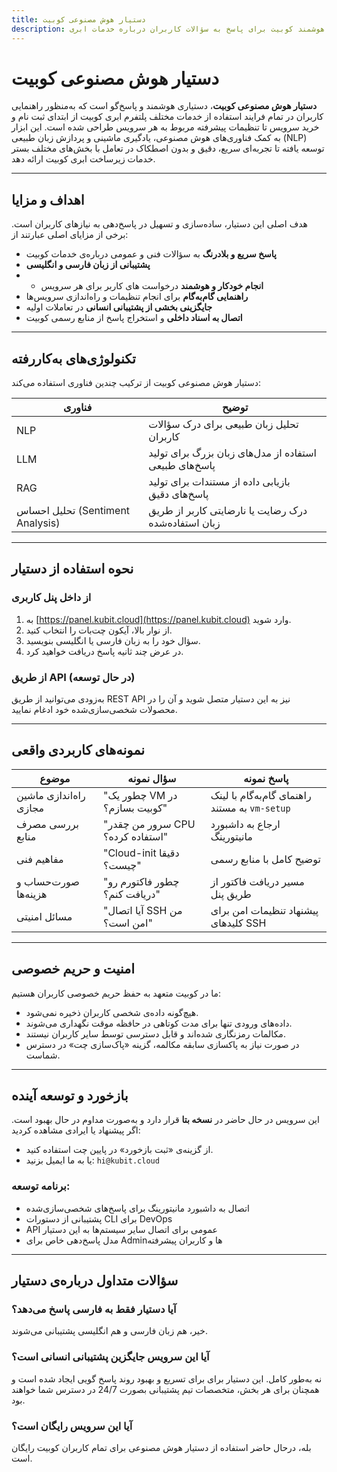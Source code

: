 ```yaml
---
title: دستیار هوش مصنوعی کوبیت
description: مستندات جامع سرویس دستیار هوشمند کوبیت برای پاسخ به سؤالات کاربران درباره خدمات ابری.
---
```


# دستیار هوش مصنوعی کوبیت

**دستیار هوش مصنوعی کوبیت**، دستیاری هوشمند و پاسخ‌گو است که به‌منظور راهنمایی کاربران در تمام فرایند استفاده از خدمات مختلف پلتفرم ابری کوبیت از ابتدای ثبت نام و خرید سرویس تا تنظیمات پیشرفته مربوط به هر سرویس طراحی شده است. این ابزار به کمک فناوری‌های هوش مصنوعی، یادگیری ماشینی و پردازش زبان طبیعی (NLP) توسعه یافته تا تجربه‌ای سریع، دقیق و بدون اصطکاک در تعامل با بخش‌های مختلف بستر خدمات زیرساخت ابری کوبیت ارائه دهد.

---

## اهداف و مزایا

هدف اصلی این دستیار، ساده‌سازی و تسهیل در پاسخ‌دهی به نیازهای کاربران است. برخی از مزایای اصلی عبارتند از:

- **پاسخ سریع و بلادرنگ** به سؤالات فنی و عمومی درباره‌ی خدمات کوبیت
- **پشتیبانی از زبان فارسی و انگلیسی**
- - **انجام خودکار و هوشمند** درخواست های کاربر برای هر سرویس
- **راهنمایی گام‌به‌گام** برای انجام تنظیمات و راه‌اندازی سرویس‌ها
- **جایگزینی بخشی از پشتیبانی انسانی** در تعاملات اولیه
- **اتصال به اسناد داخلی** و استخراج پاسخ از منابع رسمی کوبیت

---

## تکنولوژی‌های به‌کاررفته

دستیار هوش مصنوعی کوبیت از ترکیب چندین فناوری استفاده می‌کند:

| فناوری                           | توضیح                                                  |
| -------------------------------- | ------------------------------------------------------ |
| NLP                              | تحلیل زبان طبیعی برای درک سؤالات کاربران               |
| LLM                              | استفاده از مدل‌های زبان بزرگ برای تولید پاسخ‌های طبیعی |
| RAG                              | بازیابی داده از مستندات برای تولید پاسخ‌های دقیق       |
| تحلیل احساس (Sentiment Analysis) | درک رضایت یا نارضایتی کاربر از طریق زبان استفاده‌شده   |

---

## نحوه استفاده از دستیار

### از داخل پنل کاربری

1. به [https://panel.kubit.cloud](https://panel.kubit.cloud) وارد شوید.
2. از نوار بالا، آیکون چت‌بات را انتخاب کنید.
3. سؤال خود را به زبان فارسی یا انگلیسی بنویسید.
4. در عرض چند ثانیه پاسخ دریافت خواهید کرد.

### از طریق API (در حال توسعه)

به‌زودی می‌توانید از طریق REST API نیز به این دستیار متصل شوید و آن را در محصولات شخصی‌سازی‌شده خود ادغام نمایید.

---

## نمونه‌های کاربردی واقعی

| موضوع                  | سؤال نمونه                       | پاسخ نمونه                                     |
| ---------------------- | -------------------------------- | ---------------------------------------------- |
| راه‌اندازی ماشین مجازی | "چطور یک VM در کوبیت بسازم؟"     | راهنمای گام‌به‌گام با لینک به مستند `vm-setup` |
| بررسی مصرف منابع       | "سرور من چقدر CPU استفاده کرده؟" | ارجاع به داشبورد مانیتورینگ                    |
| مفاهیم فنی             | "Cloud-init دقیقا چیست؟"         | توضیح کامل با منابع رسمی                       |
| صورت‌حساب و هزینه‌ها   | "چطور فاکتورم رو دریافت کنم؟"    | مسیر دریافت فاکتور از طریق پنل                 |
| مسائل امنیتی           | "آیا اتصال SSH من امن است؟"      | پیشنهاد تنظیمات امن برای کلیدهای SSH           |

---

## امنیت و حریم خصوصی

ما در کوبیت متعهد به حفظ حریم خصوصی کاربران هستیم:

- هیچ‌گونه داده‌ی شخصی کاربران ذخیره نمی‌شود.
- داده‌های ورودی تنها برای مدت کوتاهی در حافظه موقت نگهداری می‌شوند.
- مکالمات رمزنگاری شده‌اند و قابل دسترسی توسط سایر کاربران نیستند.
- در صورت نیاز به پاکسازی سابقه مکالمه، گزینه «پاک‌سازی چت» در دسترس شماست.

---

## بازخورد و توسعه آینده

این سرویس در حال حاضر در **نسخه بتا** قرار دارد و به‌صورت مداوم در حال بهبود است. اگر پیشنهاد یا ایرادی مشاهده کردید:

- از گزینه‌ی «ثبت بازخورد» در پایین چت استفاده کنید.
- یا به ما ایمیل بزنید: `hi@kubit.cloud`

### برنامه توسعه:

- اتصال به داشبورد مانیتورینگ برای پاسخ‌های شخصی‌سازی‌شده
- پشتیبانی از دستورات CLI برای DevOps
- API عمومی برای اتصال سایر سیستم‌ها به این دستیار
- مدل پاسخ‌دهی خاص برای Adminها و کاربران پیشرفته

---

## سؤالات متداول درباره‌ی دستیار

### آیا دستیار فقط به فارسی پاسخ می‌دهد؟

خیر، هم زبان فارسی و هم انگلیسی پشتیبانی می‌شوند.

### آیا این سرویس جایگزین پشتیبانی انسانی است؟

نه به‌طور کامل. این دستیار برای برای تسریع و بهبود روند پاسخ گویی ایجاد شده است و همچنان برای هر بخش، متخصصات تیم پشتیبانی بصورت 24/7 در دسترس شما خواهند بود.

### آیا این سرویس رایگان است؟

بله، درحال حاضر استفاده از دستیار هوش مصنوعی برای تمام کاربران کوبیت رایگان است.
